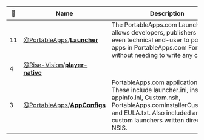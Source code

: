 |:star2: | Name | Description | 🌍|
|---|---|---|---|
|11|[@PortableApps](https://github.com/PortableApps)/[**Launcher**](https://github.com/PortableApps/Launcher)|The PortableApps.com Launcher™ allows developers, publishers and even technical end-user to portablize apps in PortableApps.com Format without needing to write any code.|[:arrow_upper_right:](https://portableapps.com/apps/development/portableapps.com_launcher)|
|4|[@Rise-Vision](https://github.com/Rise-Vision)/[**player-native**](https://github.com/Rise-Vision/player-native)|||
|3|[@PortableApps](https://github.com/PortableApps)/[**AppConfigs**](https://github.com/PortableApps/AppConfigs)|PortableApps.com application INI files. These include launcher.ini, installer.ini, appinfo.ini, Custom.nsh, PortableApps.comInstallerCustom.nsh, and EULA.txt. Also included are custom launchers written directly in NSIS.|[:arrow_upper_right:](https://portableapps.com/apps/development/)|

